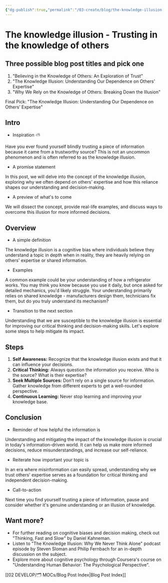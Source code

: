 ```yaml
---
{"dg-publish":true,"permalink":"/03-create/blog/the-knowledge-illusion-trusting-in-the-knowledge-of-others/","tags":["knowledge","trust"]}
---
```


# The knowledge illusion - Trusting in the knowledge of others

## Three possible blog post titles and pick one

1. "Believing in the Knowledge of Others: An Exploration of Trust"
2. "The Knowledge Illusion: Understanding Our Dependence on Others’ Expertise"
3. "Why We Rely on the Knowledge of Others: Breaking Down the Illusion"

Final Pick: "The Knowledge Illusion: Understanding Our Dependence on Others’ Expertise"

## Intro
* Inspiration ⛅

Have you ever found yourself blindly trusting a piece of information because it came from a trustworthy source? This is not an uncommon phenomenon and is often referred to as the knowledge illusion.

* A promise statement

In this post, we will delve into the concept of the knowledge illusion, exploring why we often depend on others' expertise and how this reliance shapes our understanding and decision-making.

* A preview of what's to come

We will dissect the concept, provide real-life examples, and discuss ways to overcome this illusion for more informed decisions.

## Overview
* A simple definition

The knowledge illusion is a cognitive bias where individuals believe they understand a topic in depth when in reality, they are heavily relying on others' expertise or shared information.

* Examples

A common example could be your understanding of how a refrigerator works. You may think you know because you use it daily, but once asked for detailed mechanics, you'd likely struggle. Your understanding primarily relies on shared knowledge - manufacturers design them, technicians fix them, but do you truly understand its mechanism?

* Transition to the next section

Understanding that we are susceptible to the knowledge illusion is essential for improving our critical thinking and decision-making skills. Let's explore some steps to help mitigate its impact.

## Steps
1. **Self Awareness:** Recognize that the knowledge illusion exists and that it can influence your decisions.
2. **Critical Thinking:** Always question the information you receive. Who is the source? What is their expertise?
3. **Seek Multiple Sources:** Don’t rely on a single source for information. Gather knowledge from different experts to get a well-rounded perspective.
4. **Continuous Learning:** Never stop learning and improving your knowledge base.

## Conclusion
* Reminder of how helpful the information is

Understanding and mitigating the impact of the knowledge illusion is crucial in today's information-driven world. It can help us make more informed decisions, reduce misunderstandings, and increase our self-reliance.

* Reiterate how important your topic is

In an era where misinformation can easily spread, understanding why we trust others' expertise serves as a foundation for critical thinking and independent decision-making.

* Call-to-action

Next time you find yourself trusting a piece of information, pause and consider whether it's genuine understanding or an illusion of knowledge.

## Want more?

- For further reading on cognitive biases and decision making, check out "Thinking, Fast and Slow" by Daniel Kahneman.
- Listen to "The Knowledge Illusion: Why We Never Think Alone" podcast episode by Steven Sloman and Philip Fernbach for an in-depth discussion on the subject.
- Explore more about cognitive psychology through Coursera's course on "Understanding Human Behavior: The Psychological Perspective".



[[02 DEVELOP/🗂️ MOCs/Blog Post Index\|Blog Post Index]]